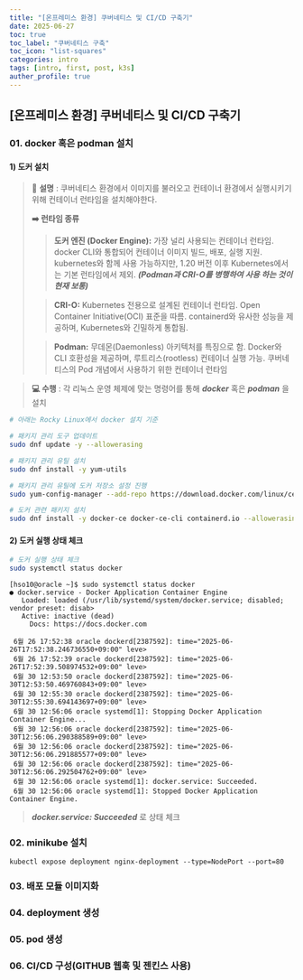 ```yaml
---
title: "[온프레미스 환경] 쿠버네티스 및 CI/CD 구축기"
date: 2025-06-27
toc: true
toc_label: "쿠버네티스 구축"
toc_icon: "list-squares"
categories: intro
tags: [intro, first, post, k3s]
auther_profile: true
---
```


## [온프레미스 환경] 쿠버네티스 및 CI/CD 구축기

### 01. docker 혹은 podman 설치

#### 1) 도커 설치

> 📝 **설명** : 쿠버네티스 환경에서 이미지를 불러오고 컨테이너 환경에서 실행시키기 위해 컨테이너 런타임을 설치해야한다.
>
> **➡️ 런타임 종류**
>
> > **도커 엔진 (Docker Engine):**
> > 가장 널리 사용되는 컨테이너 런타임.
> > docker CLI와 통합되어 컨테이너 이미지 빌드, 배포, 실행 지원.
> > kubernetes와 함께 사용 가능하지만, 1.20 버전 이후 Kubernetes에서는 기본 런타임에서 제외.
> > **_(Podman과 CRI-O를 병행하여 사용 하는 것이 현재 보통)_**
>
> > **CRI-O:**
> > Kubernetes 전용으로 설계된 컨테이너 런타임.
> > Open Container Initiative(OCI) 표준을 따름.
> > containerd와 유사한 성능을 제공하며, Kubernetes와 긴밀하게 통합됨.
>
> > **Podman:**
> > 무데몬(Daemonless) 아키텍처를 특징으로 함.
> > Docker와 CLI 호환성을 제공하며, 루트리스(rootless) 컨테이너 실행 가능.
> > 쿠버네티스의 Pod 개념에서 사용하기 위한 컨테이너 런타임

> **💻 수행** : 각 리눅스 운영 체제에 맞는 명령어를 통해 **_docker_** 혹은 **_podman_** 을 설치

```bash
# 아래는 Rocky Linux에서 docker 설치 기준

# 패키지 관리 도구 업데이트
sudo dnf update -y --allowerasing

# 패키지 관리 유틸 설치
sudo dnf install -y yum-utils

# 패키지 관리 유틸에 도커 저장소 설정 진행
sudo yum-config-manager --add-repo https://download.docker.com/linux/centos/docker-ce.repo

# 도커 관련 패키지 설치
sudo dnf install -y docker-ce docker-ce-cli containerd.io --allowerasing
```

#### 2) 도커 실행 상태 체크

```bash
# 도커 실행 상태 체크
sudo systemctl status docker
```

```vim
[hso10@oracle ~]$ sudo systemctl status docker
● docker.service - Docker Application Container Engine
   Loaded: loaded (/usr/lib/systemd/system/docker.service; disabled; vendor preset: disab>
   Active: inactive (dead)
     Docs: https://docs.docker.com

 6월 26 17:52:38 oracle dockerd[2387592]: time="2025-06-26T17:52:38.246736550+09:00" leve>
 6월 26 17:52:39 oracle dockerd[2387592]: time="2025-06-26T17:52:39.508974532+09:00" leve>
 6월 30 12:53:50 oracle dockerd[2387592]: time="2025-06-30T12:53:50.469760843+09:00" leve>
 6월 30 12:55:30 oracle dockerd[2387592]: time="2025-06-30T12:55:30.694143697+09:00" leve>
 6월 30 12:56:06 oracle systemd[1]: Stopping Docker Application Container Engine...
 6월 30 12:56:06 oracle dockerd[2387592]: time="2025-06-30T12:56:06.290388589+09:00" leve>
 6월 30 12:56:06 oracle dockerd[2387592]: time="2025-06-30T12:56:06.291885577+09:00" leve>
 6월 30 12:56:06 oracle dockerd[2387592]: time="2025-06-30T12:56:06.292504762+09:00" leve>
 6월 30 12:56:06 oracle systemd[1]: docker.service: Succeeded.
 6월 30 12:56:06 oracle systemd[1]: Stopped Docker Application Container Engine.
```

> **_docker.service: Succeeded_** 로 상태 체크

### 02. minikube 설치

`kubectl expose deployment nginx-deployment --type=NodePort --port=80`

### 03. 배포 모듈 이미지화

### 04. deployment 생성

### 05. pod 생성

### 06. CI/CD 구성(GITHUB 웹훅 및 젠킨스 사용)
